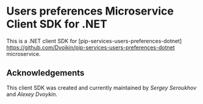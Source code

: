 # Users preferences Microservice Client SDK for .NET

This is a .NET client SDK for [pip-services-users-preferences-dotnet] https://github.com/Dvoikin/pip-services-users-preferences-dotnet microservice.

## Acknowledgements

This client SDK was created and currently maintained by *Sergey Seroukhov* and *Alexey Dvoykin*.
